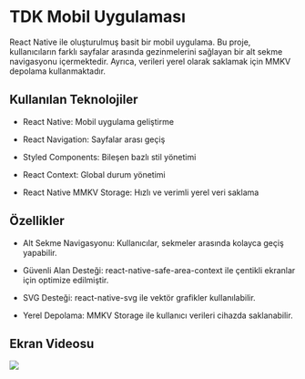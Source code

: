 <h1>TDK Mobil Uygulaması</h1>

React Native ile oluşturulmuş basit bir mobil uygulama. Bu proje, kullanıcıların farklı sayfalar arasında gezinmelerini sağlayan bir alt sekme navigasyonu içermektedir. Ayrıca, verileri yerel olarak saklamak için MMKV depolama kullanmaktadır.

<h2>Kullanılan Teknolojiler</h2>

- React Native: Mobil uygulama geliştirme

- React Navigation: Sayfalar arası geçiş

- Styled Components: Bileşen bazlı stil yönetimi

- React Context: Global durum yönetimi

- React Native MMKV Storage: Hızlı ve verimli yerel veri saklama

<h2>Özellikler</h2>

- Alt Sekme Navigasyonu: Kullanıcılar, sekmeler arasında kolayca geçiş yapabilir.

- Güvenli Alan Desteği: react-native-safe-area-context ile çentikli ekranlar için optimize edilmiştir.

- SVG Desteği: react-native-svg ile vektör grafikler kullanılabilir.

- Yerel Depolama: MMKV Storage ile kullanıcı verileri cihazda saklanabilir.

<h2>Ekran Videosu</h2>

![](tdk.gif)
